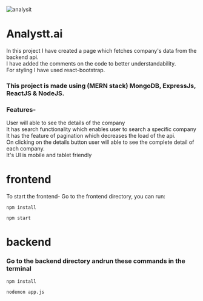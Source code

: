 ![analysit](https://github.com/Sourav-Sharma-191940/ANALYSTT-task/assets/60056045/50e0c1d3-c5e2-4f38-96b9-8a3350e31f34)
# Analystt.ai

In this project I have created a page which fetches company's data from the backend api. <br>
I have added the comments on the code to better understandability. <br>
For styling I have used react-bootstrap.

### This project is made using (MERN stack) MongoDB, ExpressJs, ReactJS & NodeJS.


### Features-
User will able to see the details of the company <br>
It has search functionality which enables user to search a specific company <br>
It has the feature of pagination which decreases the load of the api. <br>
On clicking on the details button user will able to see the complete detail of each company. <br>
It's UI is mobile and tablet friendly <br>


# frontend

To start the frontend-
Go to the frontend directory, you can run:

```
npm install
```
```
npm start
```


# backend


### Go to the backend directory andrun these commands in the terminal
```
npm install
```

```
nodemon app.js
```

